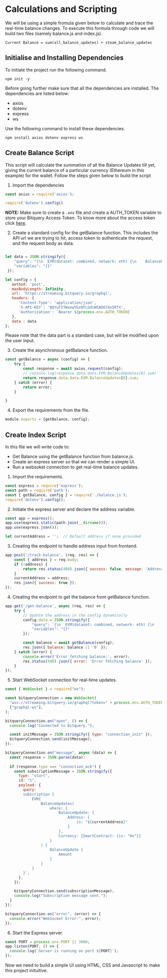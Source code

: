 # Calculations and Scripting

We will be using a simple fromula given below to calculate and trace the real-time balance changes. To execute this formula through code we will build two files (namely balance.js and index.js).

```
Current Balance = sum(all_balance_updates) + steam_balance_updates
``` 

## Initialise and Installing Dependencies

To initiate the project run the following command.

```
npm init -y
```

Before going further make sure that all the dependencies are installed. The dependencies are listed below:

- axios
- dotenv
- express
- ws

Use the following command to install these dependencies.

```
npm install axios dotenv express ws
```

## Create Balance Script

This script will calculate the summation of all the Balance Updates till yet, giving the current balance of a particular currency (Ethereum in this example) for the wallet. Follow the steps given below to build the script

1. Import the dependencies

``` js
const axios = require('axios');

require('dotenv').config()
```

**NOTE:** Make sure to create a `.env` file and create a AUTH_TOKEN variable to store your Bitquery Access Token. To know more about the access token click [here](https://account.bitquery.io/user/api_v2/access_tokens).

2. Create a standard config for the getBalance function. This includes the API url we are trying to hit, access token to authenticate the request, and the request body as data.

``` js

let data = JSON.stringify({
    "query": "{\n  EVM(dataset: combined, network: eth) {\n    BalanceUpdates(\n      where: {BalanceUpdate: {Address: {is: \"\"}}, Currency: {SmartContract: {is: \"0x\"}}}\n    ) {\n      sum(of: BalanceUpdate_Amount)\n    }\n  }\n}\n",
    "variables": "{}"
 });

let config = {
   method: 'post',
   maxBodyLength: Infinity,
   url: 'https://streaming.bitquery.io/graphql',
   headers: { 
      'Content-Type': 'application/json', 
      'X-API-KEY': 'BQYuTITWanwYGz0YLGdcWSADO74o5RTX', 
      'Authorization': `Bearer ${process.env.AUTH_TOKEN}`
   },
   data : data
};

```

Please note that the data part is a standard case, but will be modified upon the user input.

3. Create the asynchronous getBalance function.

``` js
const getBalance = async (config) => {
    try {
        const response = await axios.request(config);
        // console.log(response.data.data.EVM.BalanceUpdates[0].sum)
        return response.data.data.EVM.BalanceUpdates[0].sum;        
    } catch (error) {
        return error;
    }

}
```

4. Export the requirements from the file.

```js
module.exports = {getBalance, config};
```

## Create Index Script

In this file we will write code to:

- Get Balance using the getBalance function from balance.js.
- Create an express server so that we can render a simple UI.
- Run a websoket connection to get real-time balance updates.

1. Import the requirements.

``` js
const express = require('express');
const path = require('path');
const { getBalance, config } = require('./balance.js');
require('dotenv').config();
```

2. Initiate the express server and declare the address variable.

```js
const app = express();
app.use(express.static(path.join(__dirname)));
app.use(express.json());

let currentAddress = '';  // Default address if none provided
```


3. Creating the endpoint to handle address input from frontend.

``` js
app.post('/track-balance', (req, res) => {
    const { address } = req.body;
    if (!address) {
        return res.status(400).json({ success: false, message: 'Address required' });
    }
    currentAddress = address;
    res.json({ success: true });
});
```
4. Creating the endpoint to get the balance from getBalance function.

``` js
app.get('/get-balance', async (req, res) => {
    try {
        // Update the address in the config dynamically
        config.data = JSON.stringify({
            "query": `{\n  EVM(dataset: combined, network: eth) {\n    BalanceUpdates(\n      where: {BalanceUpdate: {Address: {is: \"${currentAddress}\"}}, Currency: {SmartContract: {is: \"0x\"}}}\n    ) {\n      sum(of: BalanceUpdate_Amount)\n    }\n  }\n}\n`,
            "variables": "{}"
        });

        const balance = await getBalance(config);
        res.json({ balance: balance || '0' });
    } catch (error) {
        console.error('Error fetching balance:', error);
        res.status(500).json({ error: 'Error fetching balance' });
    }
});
```

5. Start WebSocket connection for real-time updates.

``` js
const { WebSocket } = require("ws");

const bitqueryConnection = new WebSocket(
  "wss://streaming.bitquery.io/graphql?token=" + process.env.AUTH_TOKEN,
  ["graphql-ws"],
);

bitqueryConnection.on("open", () => {
  console.log("Connected to Bitquery.");

  const initMessage = JSON.stringify({ type: "connection_init" });
  bitqueryConnection.send(initMessage);
});

bitqueryConnection.on("message", async (data) => {
  const response = JSON.parse(data);
  
  if (response.type === "connection_ack") {
    const subscriptionMessage = JSON.stringify({
      type: "start",
      id: "1",
      payload: {
        query: `
        subscription {
            EVM{
                BalanceUpdates(
                    where: {
                        BalanceUpdate: {
                            Address: {
                                is: "${currentAddress}"
                            }
                        }, 
                        Currency: {SmartContract: {is: "0x"}}
                    }
                ) {
                    BalanceUpdate {
                        Amount
                    }
                }
            }
        }`,
      },
    });

    bitqueryConnection.send(subscriptionMessage);
    console.log("Subscription message sent.");
  }
});

bitqueryConnection.on("error", (error) => {
  console.error("WebSocket Error:", error);
});
```

6. Start the Express server.

``` js
const PORT = process.env.PORT || 3000;
app.listen(PORT, () => {
  console.log(`Server is running on port ${PORT}`);
});
```

Now we need to build a simple UI using HTML, CSS and Javascript to make this project inituitive.